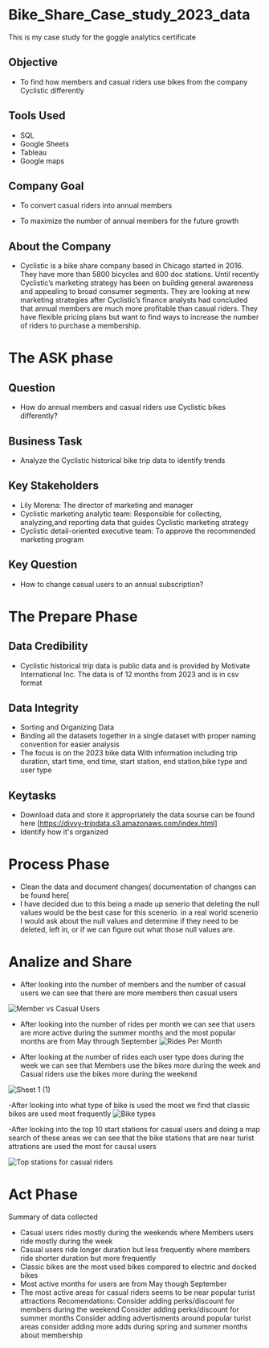 # Bike_Share_Case_study_2023_data
This is my case study for the goggle analytics certificate 

## Objective

- To find how members and casual riders use bikes from the company Cyclistic differently

## Tools Used
 - SQL
 - Google Sheets
 - Tableau
 - Google maps

## Company Goal

- To convert casual riders into annual members

- To maximize the number of annual members for the future growth

## About the Company

- Cyclistic is a bike share company based in Chicago started in 2016. They have more than 5800 bicycles and 600 doc stations. Until recently Cyclistic’s marketing strategy has been on building general awareness and appealing to broad consumer segments. They are looking at new marketing strategies after Cyclistic’s finance analysts had concluded that annual members are much more profitable than casual riders. They have flexible pricing plans but want to find ways to increase the number of riders to purchase a membership.

# The ASK phase
## Question
- How do annual members and casual riders use Cyclistic bikes differently?

## Business Task
- Analyze  the Cyclistic historical bike trip data to identify trends

## Key Stakeholders
- Lily Morena: The director of marketing and manager
- Cyclistic marketing analytic team: Responsible for collecting, analyzing,and reporting data that guides Cyclistic marketing strategy
- Cyclistic detail-oriented executive team: To approve the recommended marketing program

## Key Question
- How to change casual users to an annual subscription?

# The Prepare Phase

## Data Credibility

- Cyclistic historical trip data is public data and is provided by Motivate International Inc. The data is of 12 months from 2023 and is in csv format

## Data Integrity

- Sorting and Organizing Data
- Binding all the datasets together in a single dataset with proper naming convention for easier analysis
- The focus is on the 2023 bike data With information including trip duration, start time, end time, start station, end station,bike type and user type

## Keytasks

- Download data and store it appropriately the data sourse can be found here [https://divvy-tripdata.s3.amazonaws.com/index.html]
- Identify how it's organized

  
# Process Phase
- Clean the data and document changes( documentation of changes can be found here[
- I have decided due to this being a made up senerio that deleting the null values would be the best case for this scenerio. in a real world scenerio I would ask about the null values and determine if they need to be deleted, left in, or if we can figure out what those null values are.
 
# Analize and Share 

- After looking into the number of members and the number of casual users we can see that there are more members then casual users

![Member vs Casual Users](https://github.com/WellerAmber/Bike_Share_Case_study_2023_data/assets/164393629/4f9b55ab-e08c-40c5-8263-a4d4d5bf1444)

- After looking into the number of rides per month we can see that users are more active during the summer months and the most popular months are from May through September
![Rides Per Month](https://github.com/WellerAmber/Bike_Share_Case_study_2023_data/assets/164393629/f3f5b130-ef77-403c-b804-19d473717dd5)

- After looking at the number of rides each user type does during the week we can see that Members use the bikes more during the week and Casual riders use the bikes more during the weekend

![Sheet 1 (1)](https://github.com/WellerAmber/Bike_Share_Case_study_2023_data/assets/164393629/f6aa94fa-edd9-4550-add8-ad2e6dcdc293)


-After looking into what type of bike is used the most we find that classic bikes are used most frequently 
![Bike types](https://github.com/WellerAmber/Bike_Share_Case_study_2023_data/assets/164393629/08d90c06-884a-431c-a503-19242f46fdf8)

-After looking into the top 10 start stations for casual users and doing a map search of these areas we can see that the bike stations that are near turist attrations are used the most for causal users

![Top stations for casual riders ](https://github.com/WellerAmber/Bike_Share_Case_study_2023_data/assets/164393629/a476088a-e3d6-4b90-88bd-a739aa387822)




# Act Phase
Summary of data collected 
- Casual users rides mostly during the weekends where Members users ride mostly during the week
- Casual users ride longer duration but less frequently where members ride shorter duration but more frequently
- Classic bikes are the most used bikes compared to electric and docked bikes
- Most active months for users are from May though September
- The most active areas for casual riders seems to be near popular turist attractions 
Recomendations: Consider adding perks/discount for members during the weekend
                Consider adding perks/discount for summer months
                Consider adding advertisments around popular turist areas
                consider adding more adds during spring and summer months about membership
                

